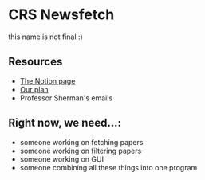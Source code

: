 # CRS Newsfetch

this name is not final :)

## Resources
* [The Notion page](https://www.notion.so/dc35aa7dfe574f838ed3385b1263c053?v=0b496f3fad014d76acf62808ab7c2763)
* [Our plan](https://docs.google.com/document/d/1kOpHDs-8dqIQiP8ObbPP4d4n6NB_aYi5CX8tOlL9p0g/edit?usp=sharing)
* Professor Sherman's emails

## Right now, we need...:
* someone working on fetching papers
* someone working on filtering papers
* someone working on GUI
* someone combining all these things into one program
